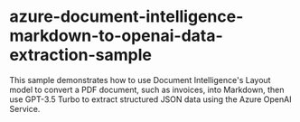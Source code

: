 # azure-document-intelligence-markdown-to-openai-data-extraction-sample
This sample demonstrates how to use Document Intelligence's Layout model to convert a PDF document, such as invoices, into Markdown, then use GPT-3.5 Turbo to extract structured JSON data using the Azure OpenAI Service.
